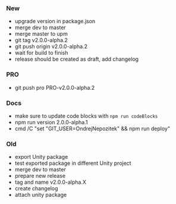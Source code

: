 ### New
- upgrade version in package.json
- merge dev to master
- merge master to upm
- git tag v2.0.0-alpha.2
- git push origin v2.0.0-alpha.2
- wait for build to finish
- release should be created as draft, add changelog

### PRO
- git push pro PRO-v2.0.0-alpha.2

### Docs
- make sure to update code blocks with `npm run codeBlocks`
- npm run version 2.0.0-alpha.1
- cmd /C "set "GIT_USER=OndrejNepozitek" && npm run deploy"

### Old
- export Unity package
- test exported package in different Unity project
- merge dev to master
- prepare new release
- tag and name v2.0.0-alpha.X
- create changelog
- attach unity package

